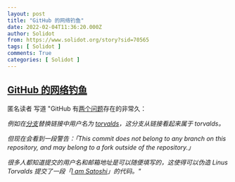 ```yaml
---
layout: post
title: "GitHub 的网络钓鱼"
date: 2022-02-04T11:36:20.000Z
author: Solidot
from: https://www.solidot.org/story?sid=70565
tags: [ Solidot ]
comments: True
categories: [ Solidot ]
---
```

<!--1643974580000-->
[GitHub 的网络钓鱼](https://www.solidot.org/story?sid=70565)
------

<div>
匿名读者 写道 "GitHub 有<a href="https://news.ycombinator.com/item?id=24976138" target="_blank">两个问题</a>存在的非常久：<i><p>例如在<a href="https://github.com/slimsag/linux/tree/5895e21f3c744ed9829e3afe9691e3eb1b1932ae" target="_blank">分支</a>替换链接中用户名为 <a href="https://github.com/torvalds/linux/tree/5895e21f3c744ed9829e3afe9691e3eb1b1932ae" target="_blank">torvalds</a>，这分支从链接看起来属于 torvalds。</p><p>但现在会看到一段警告：「This commit does not belong to any branch on this repository, and may belong to a fork outside of the repository.」&nbsp;</p><p>很多人都知道提交的用户名和邮箱地址是可以随便填写的，这使得可以伪造 Linus Torvalds 提交了一段「<a href="https://github.com/torvalds/linux/blob/ac632c504d0b881d7cfb44e3fdde3ec30eb548d9/Makefile#L6" target="_blank">I am Satoshi</a>」的代码。"</p></i>
</div>

